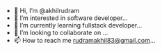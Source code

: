- 👋 Hi, I’m @akhilrudram
- 👀 I’m interested in software developer...
- 🌱 I’m currently learning fullstack developer...
- 💞️ I’m looking to collaborate on ...
- 📫 How to reach me rudramakhil83@gmail.com...

<!---
akhilrudram/akhilrudram is a ✨ special ✨ repository because its `README.md` (this file) appears on your GitHub profile.
You can click the Preview link to take a look at your changes.
--->
